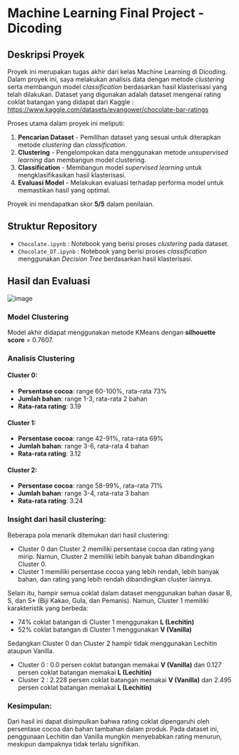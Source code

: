 # Machine Learning Final Project - Dicoding

## Deskripsi Proyek

Proyek ini merupakan tugas akhir dari kelas Machine Learning di Dicoding. Dalam proyek ini, saya melakukan analisis data dengan metode *clustering* serta membangun model *classification* berdasarkan hasil klasterisasi yang telah dilakukan. Dataset yang digunakan adalah dataset mengenai rating coklat batangan yang didapat dari Kaggle : https://www.kaggle.com/datasets/evangower/chocolate-bar-ratings



Proses utama dalam proyek ini meliputi:

1. **Pencarian Dataset** - Pemilihan dataset yang sesuai untuk diterapkan metode *clustering* dan *classification*.
3. **Clustering** - Pengelompokan data menggunakan metode *unsupervised learning* dan membangun model clustering.
4. **Classification** - Membangun model *supervised learning* untuk mengklasifikasikan hasil klasterisasi.
5. **Evaluasi Model** - Melakukan evaluasi terhadap performa model untuk memastikan hasil yang optimal.

Proyek ini mendapatkan skor **5/5** dalam penilaian.

## Struktur Repository

- `Chocolate.ipynb` : Notebook yang berisi proses *clustering* pada dataset.
- `Chocolate_DT.ipynb` : Notebook yang berisi proses *classification* menggunakan *Decision Tree* berdasarkan hasil klasterisasi.

## Hasil dan Evaluasi

![image](https://github.com/user-attachments/assets/09a354ea-dade-4561-b127-42a2689a9291)


### Model Clustering
Model akhir didapat menggunakan metode KMeans dengan **silhouette score** = 0.7607.

### Analisis Clustering

#### Cluster 0:
- **Persentase cocoa**: range 60-100%, rata-rata 73%
- **Jumlah bahan**: range 1-3, rata-rata 2 bahan
- **Rata-rata rating**: 3.19

#### Cluster 1:
- **Persentase cocoa**: range 42-91%, rata-rata 69%
- **Jumlah bahan**: range 3-6, rata-rata 4 bahan
- **Rata-rata rating**: 3.12

#### Cluster 2:
- **Persentase cocoa**: range 58-99%, rata-rata 71%
- **Jumlah bahan**: range 3-4, rata-rata 3 bahan
- **Rata-rata rating**: 3.24

### Insight dari hasil clustering:
Beberapa pola menarik ditemukan dari hasil clustering:

- Cluster 0 dan Cluster 2 memiliki persentase cocoa dan rating yang mirip. Namun, Cluster 2 memiliki lebih banyak bahan dibandingkan Cluster 0.
- Cluster 1 memiliki persentase cocoa yang lebih rendah, lebih banyak bahan, dan rating yang lebih rendah dibandingkan cluster lainnya.

Selain itu, hampir semua coklat dalam dataset menggunakan bahan dasar B, S, dan S* (Biji Kakao, Gula, dan Pemanis). Namun, Cluster 1 memiliki karakteristik yang berbeda:

- 74% coklat batangan di Cluster 1 menggunakan **L (Lechitin)**
- 52% coklat batangan di Cluster 1 menggunakan **V (Vanilla)**

Sedangkan Cluster 0 dan Cluster 2 hampir tidak menggunakan Lechitin ataupun Vanilla.
- Cluster 0 : 0.0  persen coklat batangan memakai **V (Vanilla)** dan 0.127 persen coklat batangan memakai **L (Lechitin)**
- Cluster 2 : 2.228 persen coklat batangan memakai **V (Vanilla)** dan 2.495 persen coklat batangan memakai **L (Lechitin)**


### Kesimpulan:
Dari hasil ini dapat disimpulkan bahwa rating coklat dipengaruhi oleh persentase cocoa dan bahan tambahan dalam produk. Pada dataset ini, penggunaan Lechitin dan Vanilla mungkin menyebabkan rating menurun, meskipun dampaknya tidak terlalu signifikan.


